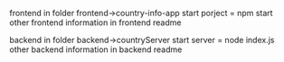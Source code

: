 frontend in folder frontend->country-info-app
start porject = npm start
other frontend information in frontend readme

backend in folder backend->countryServer
start server = node index.js
other backend information in backend readme
